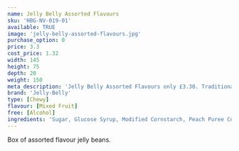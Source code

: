 ```yaml
---
name: Jelly Belly Assorted Flavours
sku: 'HBG-NV-019-01'
available: TRUE
image: 'jelly-belly-assorted-flavours.jpg'
purchase_option: 0
price: 3.3
cost_price: 1.32
width: 145
height: 75
depth: 20
weight: 150
meta_description: 'Jelly Belly Assorted Flavours only £3.30. Traditional sweets and more at Humbugs Confectionery Store. Specialists in satisfying your sweet tooth!'
brand: 'Jelly-Belly'
type: [Chewy]
flavour: [Mixed Fruit]
free: [Alcohol]
ingredients: 'Sugar, Glucose Syrup, Modified Cornstarch, Peach Puree Concentrate, Strawberry Puree, Acidity Regulators: E325, E330, E331. Natural and Artificial Flavourings, Blueberry Puree, Coconut, Colours: E100, E102 [Tartrazine], E110, E129, E132, E133, E150D, E171. Chocolate (Sugar, Chocolate Liquor, Cocoa Butter. Emulsifier: E322 Soy. Flavouring: Vanillin), Lemon Puree, Glazing Agents: E901, E903, E904. Tangerine Juice, Cocoa Powder, Vitamin C, Salt, Tapioca Dextrin'
---
```

Box of assorted flavour jelly beans.